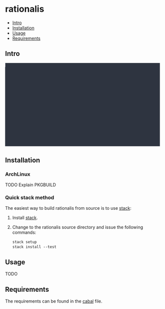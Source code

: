 rationalis
==========

- [Intro](#intro)
- [Installation](#installation)
- [Usage](#usage)
- [Requirements](#requirements)

Intro
-----

![ScreenShot](doc/screenshots/convert.gif "Preview of the conversion step.")

Installation
------------

### ArchLinux

TODO Explain PKGBUILD

### Quick stack method

The easiest way to build rationalis from source is to use [stack]:

1.  Install [stack].

2.  Change to the rationalis source directory and issue the following commands:

        stack setup
        stack install --test

Usage
-----

TODO

Requirements
------------

The requirements can be found in the [cabal](rationalis.cabal) file.

[stack]: http://docs.haskellstack.org/en/stable/install_and_upgrade.html
